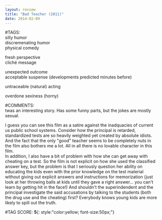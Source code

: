 ```yaml
---  
layout: review  
title: "Bad Teacher (2011)"  
date: 2014-02-09  
---  
```

  
#TAGS:  
silly humor  
discremenating humor  
physical comedy  
  
fresh perspective  
cliché message  
  
unexpected outcome  
acceptable suspense (developments predicted minutes before)  
  
untraceable (natural) acting  
  
overdone sexiness (horny)  
  
#COMMENTS:  
twas an interesting story. Has some funny parts, but the jokes are mostly sexual.  
  
I guess you can see this film as a satire against the inadquacies of current us public school systems. Consider how the principal is retarded, standardized tests are so heavily weighted yet created by absolute idiots. And the fact that the only "good" teacher seems to be completely nuts in the film also bothers me a lot. All in all there is no lovable character in this film.  
In addition, I also have a bit of problem with how she can get away with cheating on a test. So the film is not explicit on how she used the classified answer key, but the problem is that I seriously question her ability on educating the kids even with the prior knowledge on the test material without giving out explicit answers and instructions for memorization (just look at her throwing balls at kids until they gave a right answer... you can't learn by getting hit in the face!) And shouldn't the superindendent and the principal investigate the said accusations by talking to the students (both the drug use and the cheating) first? Everybody knows young kids are more likely to spill out the truth.  
  
  
  
  
  
#TAG SCORE: **5**{: style:"color:yellow; font-size:50px;"}  
